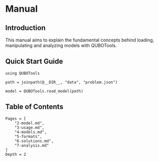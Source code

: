 # Manual

## Introduction

This manual aims to explain the fundamental concepts behind loading, manipulating and analyzing models with QUBOTools.

## Quick Start Guide

```@example quick-start
using QUBOTools

path = joinpath(@__DIR__, "data", "problem.json")

model = QUBOTools.read_model(path)
```

## Table of Contents

```@contents
Pages = [
    "2-model.md",
    "3-usage.md",
    "4-models.md",
    "5-formats",
    "6-solutions.md",
    "7-analysis.md"
]
Depth = 2
```
